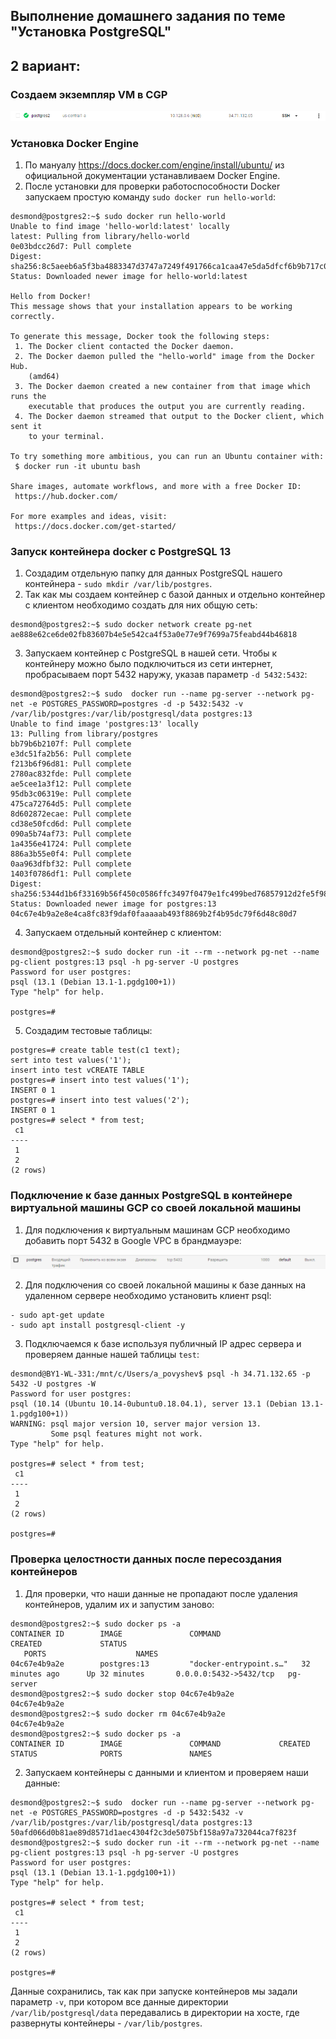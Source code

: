 ## Выполнение домашнего задания по теме "Установка PostgreSQL"
## 2 вариант:

### Создаем экземпляр VM в CGP
![VM3Created](https://github.com/apovyshev/PostgreSQL/blob/main/02.PostgresSetup/2/VM3Created.PNG)

### Установка Docker Engine

1. По мануалу https://docs.docker.com/engine/install/ubuntu/ из официальной документации устанавливаем Docker Engine.
2. После установки для проверки работоспособности Docker запускаем простую команду `sudo docker run hello-world`:
```
desmond@postgres2:~$ sudo docker run hello-world
Unable to find image 'hello-world:latest' locally
latest: Pulling from library/hello-world
0e03bdcc26d7: Pull complete
Digest: sha256:8c5aeeb6a5f3ba4883347d3747a7249f491766ca1caa47e5da5dfcf6b9b717c0
Status: Downloaded newer image for hello-world:latest

Hello from Docker!
This message shows that your installation appears to be working correctly.

To generate this message, Docker took the following steps:
 1. The Docker client contacted the Docker daemon.
 2. The Docker daemon pulled the "hello-world" image from the Docker Hub.
    (amd64)
 3. The Docker daemon created a new container from that image which runs the
    executable that produces the output you are currently reading.
 4. The Docker daemon streamed that output to the Docker client, which sent it
    to your terminal.

To try something more ambitious, you can run an Ubuntu container with:
 $ docker run -it ubuntu bash

Share images, automate workflows, and more with a free Docker ID:
 https://hub.docker.com/

For more examples and ideas, visit:
 https://docs.docker.com/get-started/
 ```

 ### Запуск контейнера docker с PostgreSQL 13

 1. Создадим отдельную папку для данных PostgreSQL нашего контейнера - `sudo mkdir /var/lib/postgres`.
 2. Так как мы создаем контейнер с базой данных и отдельно контейнер с клиентом необходимо создать для них общую сеть:
 ```
 desmond@postgres2:~$ sudo docker network create pg-net
ae888e62ce6de02fb83607b4e5e542ca4f53a0e77e9f7699a75feabd44b46818
```
3. Запускаем контейнер с PostgreSQL в нашей сети. Чтобы к контейнеру можно было подключиться из сети интернет, пробрасываем порт 5432 наружу, указав параметр `-d 5432:5432`:
```
desmond@postgres2:~$ sudo  docker run --name pg-server --network pg-net -e POSTGRES_PASSWORD=postgres -d -p 5432:5432 -v /var/lib/postgres:/var/lib/postgresql/data postgres:13
Unable to find image 'postgres:13' locally
13: Pulling from library/postgres
bb79b6b2107f: Pull complete
e3dc51fa2b56: Pull complete
f213b6f96d81: Pull complete
2780ac832fde: Pull complete
ae5cee1a3f12: Pull complete
95db3c06319e: Pull complete
475ca72764d5: Pull complete
8d602872ecae: Pull complete
cd38e50fcd6d: Pull complete
090a5b74af73: Pull complete
1a4356e41724: Pull complete
886a3b55e0f4: Pull complete
0aa963dfbf32: Pull complete
1403f0786df1: Pull complete
Digest: sha256:5344d1b6f33169b56f450c0586ffc3497f0479e1fc499bed76857912d2fe5f98
Status: Downloaded newer image for postgres:13
04c67e4b9a2e8e4ca8fc83f9daf0faaaaab493f8869b2f4b95dc79f6d48c80d7
```
4. Запускаем отдельный контейнер с клиентом:
```
desmond@postgres2:~$ sudo docker run -it --rm --network pg-net --name pg-client postgres:13 psql -h pg-server -U postgres
Password for user postgres:
psql (13.1 (Debian 13.1-1.pgdg100+1))
Type "help" for help.

postgres=#
```
5. Создадим тестовые таблицы:
```
postgres=# create table test(c1 text);
sert into test values('1');
insert into test vCREATE TABLE
postgres=# insert into test values('1');
INSERT 0 1
postgres=# insert into test values('2');
INSERT 0 1
postgres=# select * from test;
 c1
----
 1
 2
(2 rows)
```

### Подключение к базе данных PostgreSQL в контейнере виртуальной машины GCP со своей локальной машины

1. Для подключения к виртуальным машинам GCP необходимо добавить порт 5432 в Google VPC в брандмауэре:

![RuleCreated](https://github.com/apovyshev/PostgreSQL/blob/main/02.PostgresSetup/2/RuleCreated.PNG)

2. Для подключения со своей локальной машины к базе данных на удаленном сервере необходимо установить клиент psql:
```
- sudo apt-get update
- sudo apt install postgresql-client -y
```
3. Подключаемся к базе используя публичный IP адрес сервера и проверяем данные нашей таблицы `test`:
```
desmond@BY1-WL-331:/mnt/c/Users/a_povyshev$ psql -h 34.71.132.65 -p 5432 -U postgres -W
Password for user postgres:
psql (10.14 (Ubuntu 10.14-0ubuntu0.18.04.1), server 13.1 (Debian 13.1-1.pgdg100+1))
WARNING: psql major version 10, server major version 13.
         Some psql features might not work.
Type "help" for help.

postgres=# select * from test;
 c1
----
 1
 2
(2 rows)

postgres=#
```
### Проверка целостности данных после пересоздания контейнеров
1. Для проверки, что наши данные не пропадают после удаления контейнеров, удалим их и запустим заново:
```
desmond@postgres2:~$ sudo docker ps -a
CONTAINER ID        IMAGE               COMMAND                  CREATED             STATUS
   PORTS                    NAMES
04c67e4b9a2e        postgres:13         "docker-entrypoint.s…"   32 minutes ago      Up 32 minutes       0.0.0.0:5432->5432/tcp   pg-server
desmond@postgres2:~$ sudo docker stop 04c67e4b9a2e
04c67e4b9a2e
desmond@postgres2:~$ sudo docker rm 04c67e4b9a2e
04c67e4b9a2e
desmond@postgres2:~$ sudo docker ps -a
CONTAINER ID        IMAGE               COMMAND             CREATED             STATUS              PORTS               NAMES
```
2. Запускаем контейнеры с данными и клиентом и проверяем наши данные:
```
desmond@postgres2:~$ sudo  docker run --name pg-server --network pg-net -e POSTGRES_PASSWORD=postgres -d -p 5432:5432 -v /var/lib/postgres:/var/lib/postgresql/data postgres:13
50afd066d0b81ae89d8571d1aec4304f2c3de5075bf158a97a732044ca7f823f
desmond@postgres2:~$ sudo docker run -it --rm --network pg-net --name pg-client postgres:13 psql -h pg-server -U postgres
Password for user postgres:
psql (13.1 (Debian 13.1-1.pgdg100+1))
Type "help" for help.

postgres=# select * from test;
 c1
----
 1
 2
(2 rows)

postgres=#
```
Данные сохранились, так как при запуске контейнеров мы задали параметр `-v`, при котором все данные директории `/var/lib/postgresql/data` передавались в директории на хосте, где развернуты контейнеры - `/var/lib/postgres`.

